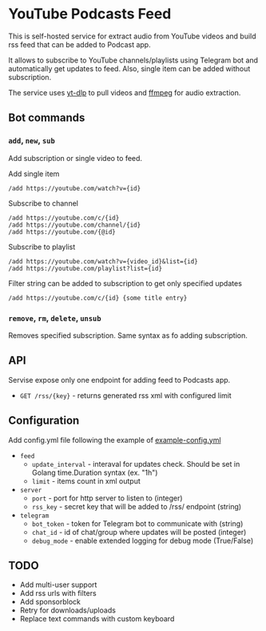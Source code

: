 # YouTube Podcasts Feed

This is self-hosted service for extract audio from YouTube videos and build rss feed that can be added to Podcast app.

It allows to subscribe to YouTube channels/playlists using Telegram bot and automatically get updates to feed.
Also, single item can be added without subscription.

The service uses [yt-dlp](https://github.com/yt-dlp/yt-dlp) to pull videos and [ffmpeg](https://www.ffmpeg.org/) for audio extraction.

## Bot commands

### `add`, `new`, `sub`
Add subscription or single video to feed.

Add single item
```
/add https://youtube.com/watch?v={id}
```

Subscribe to channel
```
/add https://youtube.com/c/{id}
/add https://youtube.com/channel/{id}
/add https://youtube.com/{@id}
```

Subscribe to playlist
```
/add https://youtube.com/watch?v={video_id}&list={id}
/add https://youtube.com/playlist?list={id}
```

Filter string can be added to subscription to get only specified updates
```
/add https://youtube.com/c/{id} {some title entry}
```

### `remove`, `rm`, `delete`, `unsub`
Removes specified subscription. Same syntax as fo adding subscription.

## API
Servise expose only one endpoint for adding feed to Podcasts app.

- `GET /rss/{key}` - returns generated rss xml with configured limit

## Configuration
Add config.yml file following the example of [example-config.yml](https://github.com/wckd1/tg-youtube-podcasts-bot/blob/main/example-config.yml)

- `feed`
    - `update_interval` - interaval for updates check. Should be set in Golang time.Duration syntax (ex. "1h")
    - `limit` - items count in xml output
- `server`
    - `port` - port for http server to listen to (integer)
    - `rss_key` - secret key that will be added to /rss/ endpoint (string)
- `telegram`
    - `bot_token` - token for Telegram bot to communicate with (string)
    - `chat_id` - id of chat/group where updates will be posted (integer)
    - `debug_mode` - enable extended logging for debug mode (True/False)

## TODO
- Add multi-user support
- Add rss urls with filters
- Add sponsorblock
- Retry for downloads/uploads
- Replace text commands with custom keyboard
